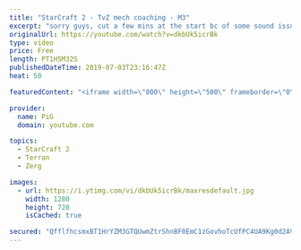 ```yaml
---
title: "StarCraft 2 - TvZ mech coaching - M3"
excerpt: "sorry guys, cut a few mins at the start bc of some sound issues, and i didn't want you dying from an oversensitive mic or something ;)  Like the content? Then consider to leave a thumbs up and subscribe! ;) Videos don’t appear in your feed and you want to get notified about new uploads? Press the bell"
originalUrl: https://youtube.com/watch?v=dkbUk5icrBk
type: video
price: Free
length: PT1H5M32S
publishedDateTime: 2019-07-03T23:16:47Z
heat: 50

featuredContent: "<iframe width=\"800\" height=\"500\" frameborder=\"0\" src=\"https://www.youtube.com/embed/dkbUk5icrBk\" allow=\"accelerometer; autoplay; encrypted-media; gyroscope; picture-in-picture\" allowfullscreen></iframe>"

provider:
  name: PiG
  domain: youtube.com

topics:
  - StarCraft 2
  - Terran
  - Zerg

images:
  - url: https://i.ytimg.com/vi/dkbUk5icrBk/maxresdefault.jpg
    width: 1280
    height: 720
    isCached: true

secured: "QfflfhcsmxBT1HrYZM3GTQUwmZtrShnBF0EmC1zGovhoTcUfPC4UA9Kg0d2AViu/Bhw8PrsLTdIyLOq3M4zOwu42l8dNq9hHZck9/MwS2FtUmF92fhbvz4ryC0K8ulgGdEscrch8vF3mrp9HB9DTJcY+fvETmsD0/lKCmeu3SHhGNCrBM0xKra/eJWNptSWIQqtHjikJtuD/bl3gZQpQpAC2Li7lwm36KxzMr35qRG4XZr4cttKf1a6Spk8IgtDQRw5ArbjD88WF+Im7NZim/6cUtzrk6/GeTWM3SZ0DzBEgRwlvS8EljUs8sJHaxZMPyaW64J7nFEdNW1Cyq+pWDu+oMUSnAn4GuszdwP91vkgeIH/EMKemNy1/np89YeX+E4xpFhnrOSk10plyvKVff4cCrBrOvbtNcyFXlQAIedY=;pePb6q9nFQzRPXvWNjxkkQ=="
---
```


